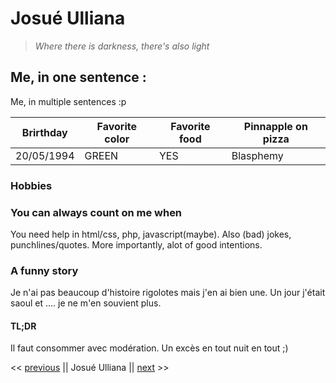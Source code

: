 # Josué Ulliana

>*Where there is darkness, there's also light*

## Me, in one sentence :

Me, in multiple sentences :p

|Brirthday | Favorite color | Favorite food | Pinnapple on pizza|
|----------| ---------------| --------------| ------------------|
|20/05/1994| GREEN          | YES           | Blasphemy         |

### Hobbies


### You can always count on me when

You need help in html/css, php, javascript(maybe). Also (bad) jokes, punchlines/quotes. More importantly, alot of good intentions.


### A funny story

Je n'ai pas beaucoup d'histoire rigolotes mais j'en ai bien une.
Un jour j'était saoul et .... je ne m'en souvient plus.

#### TL;DR

Il faut consommer avec modération. Un excès en tout nuit en tout ;)


<< [previous](https://github.com/GregDiCaro/markdown-challenge) || Josué Ulliana || [next](https://github.com/julouis/markdown-challenge) >>





